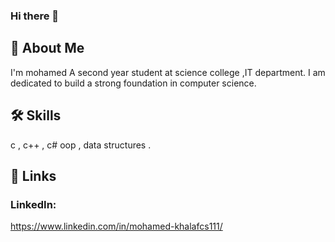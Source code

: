 ### Hi there 👋

## 🚀 About Me
I'm mohamed A second year student at science college ,IT department. 
I am dedicated to build a strong foundation in computer science.



## 🛠 Skills
c , c++ , c# oop , data structures .


## 🔗 Links
### LinkedIn:
https://www.linkedin.com/in/mohamed-khalafcs111/


